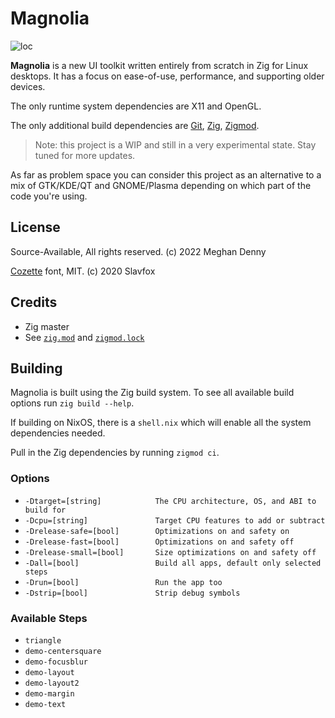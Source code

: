 # Magnolia
![loc](https://sloc.xyz/github/nektro/magnolia-desktop)

**Magnolia** is a new UI toolkit written entirely from scratch in Zig for Linux desktops. It has a focus on ease-of-use, performance, and supporting older devices.

The only runtime system dependencies are X11 and OpenGL.

The only additional build dependencies are [Git](https://git-scm.com/), [Zig](https://ziglang.org/), [Zigmod](https://github.com/nektro/zigmod).

> Note: this project is a WIP and still in a very experimental state. Stay tuned for more updates.

As far as problem space you can consider this project as an alternative to a mix of GTK/KDE/QT and GNOME/Plasma depending on which part of the code you're using.

## License

Source-Available, All rights reserved. (c) 2022 Meghan Denny

[Cozette](https://github.com/slavfox/Cozette) font, MIT. (c) 2020 Slavfox

## Credits
- Zig master
- See [`zig.mod`](./zig.mod) and [`zigmod.lock`](./zigmod.lock)

## Building

Magnolia is built using the Zig build system. To see all available build options run `zig build --help`.

If building on NixOS, there is a `shell.nix` which will enable all the system dependencies needed.

Pull in the Zig dependencies by running `zigmod ci`.

### Options
- `-Dtarget=[string]            The CPU architecture, OS, and ABI to build for`
- `-Dcpu=[string]               Target CPU features to add or subtract`
- `-Drelease-safe=[bool]        Optimizations on and safety on`
- `-Drelease-fast=[bool]        Optimizations on and safety off`
- `-Drelease-small=[bool]       Size optimizations on and safety off`
- `-Dall=[bool]                 Build all apps, default only selected steps`
- `-Drun=[bool]                 Run the app too`
- `-Dstrip=[bool]               Strip debug symbols`

### Available Steps
- `triangle`
- `demo-centersquare`
- `demo-focusblur`
- `demo-layout`
- `demo-layout2`
- `demo-margin`
- `demo-text`
